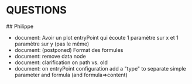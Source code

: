 # QUESTIONS

## Philippe

* document: Avoir un plot entryPoint qui écoute 1 paramètre sur x et 1 paramètre sur y (pas le même)
* document: (postponed) Format des formules
* document: remove data node
* document: clarification on path vs. oId
* document: on entryPoint configuration add a "type" to separate simple parameter and formula (and formula=>content)